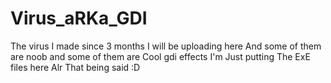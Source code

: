 # Virus_aRKa_GDI
The virus I made since 3 months I will be uploading here And some of them are noob and some of them are Cool gdi effects I'm Just putting The ExE files here Alr That being said :D
